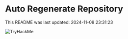 # Auto Regenerate Repository

This README was last updated: 2024-11-08 23:31:23

 ![TryHackMe](https://tryhackme.com/badge/533634)